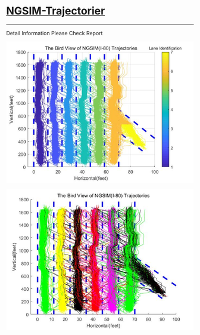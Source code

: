 # **[NGSIM-Trajectorier](https://github.com/zhangjw-THU/NGSIM-Trajectorier)**

---

Detail Information Please Check Report

![](BirdView_LaneID.jpg)

![](T_C_1523.jpg)
